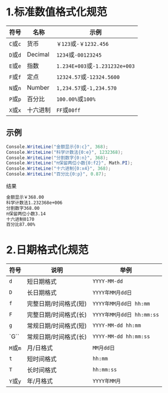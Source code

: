 # 1.标准数值格式化规范

| 符号     | 名称     | 示例                           |
| -------- | -------- | ------------------------------ |
| `C`或`c` | 货币     | `￥123`或`-￥1232.456`         |
| `D`或`d` | Decimal  | `1234`或`-00123245`            |
| `E`或`e` | 指数     | `1.234E+003`或`-1.231232e+003` |
| `F`或`f` | 定点     | `12324.57`或`-12324.5600`      |
| `N`或`n` | Number   | `1,234.57`或`-1,234.570`       |
| `P`或`p` | 百分比   | `100.00%`或`100%`              |
| `X`或`x` | 十六进制 | `FF`或`00ff`                   |

## 示例

```c#
Console.WriteLine("金额显示{0:c}", 368);
Console.WriteLine("科学计数法{0:e}", 1232368);
Console.WriteLine("分割数字{0:n}", 368);
Console.WriteLine("π保留两位小数{0:f2}", Math.PI);
Console.WriteLine("十六进制{0:x4}", 368);
Console.WriteLine("百分比{0:p}", 0.87);
```

结果

```cmd
金额显示￥368.00
科学计数法1.232368e+006
分割数字368.00
π保留两位小数3.14
十六进制0170
百分比87.00%
```

# 2.日期格式化规范

| 符号     | 说明                  | 举例                      |
| -------- | --------------------- | ------------------------- |
| `d`      | 短日期格式            | `YYYY-MM-dd`              |
| `D`      | 长日期格式            | `YYYY年MM月dd日`          |
| `f`      | 完整日期/时间格式(短) | `YYYY年MM月dd日 hh:mm`    |
| `F`      | 完整日期/时间格式(长) | `YYYY年MM月dd日 hh:mm:ss` |
| `g`      | 常规日期/时间格式(短) | `YYYY-MM-dd hh:mm`        |
| `G``     | 常规日期/时间格式(长) | `YYYY-MM-dd hh:mm:ss`     |
| `M`或`m` | 月/日格式             | `MM月dd日`                |
| `t`      | 短时间格式            | `hh:mm`                   |
| `T`      | 长时间格式            | `hh:mm:ss`                |
| `Y`或`y` | 年/月格式             | `YYYY年MM月`              |

